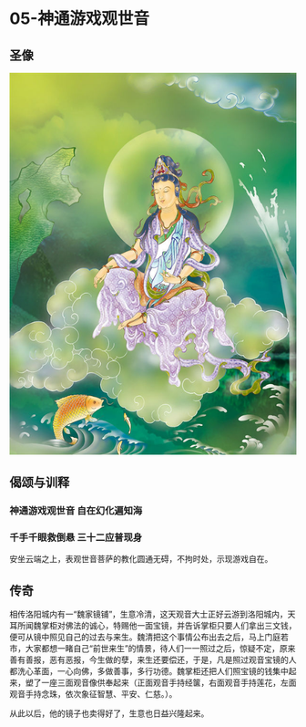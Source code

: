 # 05-神通游戏观世音

## 圣像

![](../../.gitbook/assets/05-shen-tong-you-xi-guan-shi-yin.jpg)

## 偈颂与训释

### 神通游戏观世音 自在幻化遍知海

### 千手千眼救倒悬 三十二应普现身

安坐云端之上，表观世音菩萨的教化圆通无碍，不拘时处，示现游戏自在。

## 传奇

相传洛阳城内有一“魏家镜铺”，生意冷清，这天观音大士正好云游到洛阳城内，天耳所闻魏掌柜对佛法的诚心，特赐他一面宝镜，并告诉掌柜只要人们拿出三文钱，便可从镜中照见自己的过去与来生。魏清把这个事情公布出去之后，马上门庭若市，大家都想一睹自己“前世来生”的情景，待人们一一照过之后，惊疑不定，原来善有善报，恶有恶报，今生做的孽，来生还要偿还，于是，凡是照过观音宝镜的人都洗心革面，一心向佛，多做善事，多行功德。魏掌柜还把人们照宝镜的钱集中起来，塑了一座三面观音像供奉起来（正面观音手持经箧，右面观音手持莲花，左面观音手持念珠，依次象征智慧、平安、仁慈。）。

从此以后，他的镜子也卖得好了，生意也日益兴隆起来。

